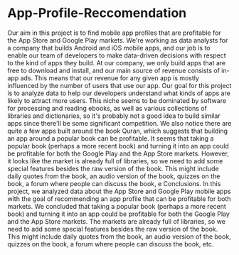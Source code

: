 # App-Profile-Reccomendation
Our aim in this project is to find mobile app profiles that are profitable for the App Store and Google Play markets.
We're working as data analysts for a company that builds Android and iOS mobile apps, and our job is to enable our team of developers to make data-driven decisions with respect to the kind of apps they build.
At our company, we only build apps that are free to download and install, and our main source of revenue consists of in-app ads. This means that our revenue for any given app is mostly influenced by the number of users that use our app. Our goal for this project is to analyze data to help our developers understand what kinds of apps are likely to attract more users.
This niche seems to be dominated by software for processing and reading ebooks, as well as various collections of libraries and dictionaries, so it's probably not a good idea to build similar apps since there'll be some significant competition.
We also notice there are quite a few apps built around the book Quran, which suggests that building an app around a popular book can be profitable. It seems that taking a popular book (perhaps a more recent book) and turning it into an app could be profitable for both the Google Play and the App Store markets.
However, it looks like the market is already full of libraries, so we need to add some special features besides the raw version of the book. This might include daily quotes from the book, an audio version of the book, quizzes on the book, a forum where people can discuss the book, e
Conclusions. 
In this project, we analyzed data about the App Store and Google Play mobile apps with the goal of recommending an app profile that can be profitable for both markets.
We concluded that taking a popular book (perhaps a more recent book) and turning it into an app could be profitable for both the Google Play and the App Store markets. The markets are already full of libraries, so we need to add some special features besides the raw version of the book. This might include daily quotes from the book, an audio version of the book, quizzes on the book, a forum where people can discuss the book, etc.
